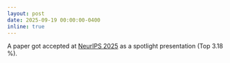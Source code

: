 ```yaml
---
layout: post
date: 2025-09-19 00:00:00-0400
inline: true
---
```


A paper got accepted at <a href='https://neurips.cc'>NeurIPS 2025</a> as a spotlight presentation (Top 3.18 %).

